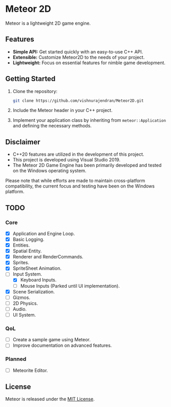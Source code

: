 
# Meteor 2D
Meteor is a lightweight 2D game engine.

## Features

- **Simple API:** Get started quickly with an easy-to-use C++ API.
- **Extensible:** Customize Meteor2D to the needs of your project.
- **Lightweight:** Focus on essential features for nimble game development.

## Getting Started

1. Clone the repository:

    ```bash
    git clone https://github.com/vishnurajendran/Meteor2D.git
    ```

2. Include the Meteor header in your C++ project.

3. Implement your application class by inheriting from `meteor::Application` and defining the necessary methods.

## Disclaimer

- C++20 features are utilized in the development of this project.
- This project is developed using Visual Studio 2019.
- The Meteor 2D Game Engine has been primarily developed and tested on the Windows operating system.

Please note that while efforts are made to maintain cross-platform compatibility, the current focus and testing have been on the Windows platform.

## TODO
### Core 
- [x] Application and Engine Loop.
- [x] Basic Logging.
- [x] Entities.
- [x] Spatial Entity.
- [x] Renderer and RenderCommands.
- [x] Sprites.
- [x] SpriteSheet Animation.
- [ ] Input System.
    - [x] Keyboard Inputs.
    - [ ] Mouse Inputs (Parked until UI implementation).
- [x] Scene Serialization.
- [ ] Gizmos.
- [ ] 2D Physics.
- [ ] Audio.
- [ ] UI System.

### QoL 
- [ ] Create a sample game using Meteor.
- [ ] Improve documentation on advanced features.

### Planned 
- [ ] Meteorite Editor.

## License

Meteor is released under the [MIT License](LICENSE).
